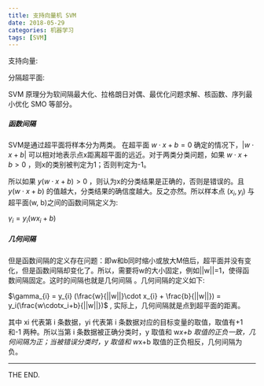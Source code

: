 ```yaml
---
title: 支持向量机 SVM
date: 2018-05-29
categories: 机器学习
tags: [SVM]
---
```



支持向量:

分隔超平面:

SVM 原理分为软间隔最大化、拉格朗日对偶、最优化问题求解、核函数、序列最小优化 SMO 等部分。

##### 函数间隔

SVM是通过超平面将样本分为两类。
在超平面 $w\cdot x+b=0$ 确定的情况下，$|w\cdot x+b|$ 可以相对地表示点x距离超平面的远近。对于两类分类问题，如果 $w\cdot x+b>0$ ，则x的类别被判定为1；否则判定为-1。

所以如果 $y(w\cdot x+b)>0$ ，则认为x的分类结果是正确的，否则是错误的。且 $y(w\cdot x+b)$ 的值越大，分类结果的确信度越大。反之亦然。所以样本点 $(x_{i}, y_{i})$ 与超平面(w, b)之间的函数间隔定义为:

$\gamma_i=y_i(wx_i+b)$

##### 几何间隔

但是函数间隔的定义存在问题：即w和b同时缩小或放大M倍后，超平面并没有变化，但是函数间隔却变化了。所以，需要将w的大小固定，例如||w||=1，使得函数间隔固定。这时的间隔也就是几何间隔 。几何间隔的定义如下:

$\gamma_{i} = y_{i} (\frac{w}{||w||}\cdot x_{i} + \frac{b}{||w||}) = y_i(\frac{w\cdotx_i+b}{||w||})$ , 实际上，几何间隔就是点到超平面的距离。

其中 xi 代表第 i 条数据，yi 代表第 i 条数据对应的目标变量的取值，取值有+1 和-1 两种。所以当第 i 条数据被正确分类时，y 取值和 w*x+b 取值的正负一致，几何间隔为正；当被错误分类时，y 取值和 w*x+b 取值的正负相反，几何间隔为负。



- - -
THE END.
